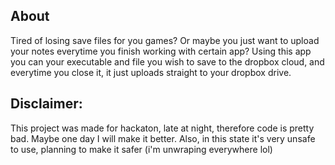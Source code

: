 ## About
Tired of losing save files for you games? Or maybe you just want to upload your notes everytime you finish working with certain app?
Using this app you can your executable and file you wish to save to the dropbox cloud, and everytime you close it, it just uploads straight to your dropbox drive.


## Disclaimer:
This project was made for hackaton, late at night, therefore code is pretty bad.
Maybe one day I will make it better.
Also, in this state it's very unsafe to use, planning to make it safer (i'm unwraping everywhere lol)